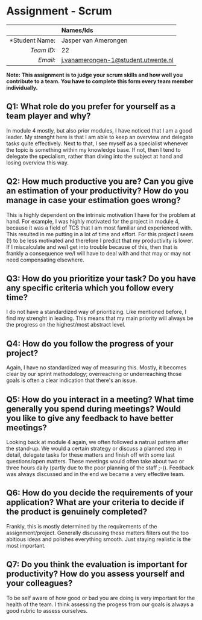 # Assignment - Scrum

|                 | **Names/Ids**  |
|----------------:|:---------------|
| *Student Name:  | Jasper van Amerongen |
| *Team ID:*      | 22             |
| *Email:*        | j.vanamerongen-1@student.utwente.nl |                      


**Note: This assignment is to judge your scrum skills and how well you contribute to a team. You have to complete this form every team member individually.** 

## Q1: What role do you prefer for yourself as a team player and why?
In module 4 mostly, but also prior modules, I have noticed that I am a good leader. My strenght here is that I am able to keep an overview and delegate tasks 
quite effectively. Next to that, I see myself as a specialist whenever the topic is something within my knowledge base. If not, then I tend to delegate the 
specialism, rather than diving into the subject at hand and losing overview this way.

## Q2: How much productive you are? Can you give an estimation of your productivity? How do you manage in case your estimation goes wrong?
This is highly dependent on the intrinsic motivation I have for the problem at hand. For example, I was highly motivated for the project in module 4, because
it was a field of TCS that I am most familiar and experienced with. This resulted in me putting in a lot of time and effort. For this project I seem (!) to be
less motivated and therefore I predict that my productivity is lower. If I miscalculate and we/I get into trouble because of this, then that is frankly a 
consequence we/I will have to deal with and that may or may not need compensating elsewhere.

## Q3: How do you prioritize your task? Do you have any specific criteria which you follow every time?
I do not have a standardized way of prioritizing. Like mentioned before, I find my strenght in leading. This means that my main priority will always be the 
progress on the highest/most abstract level. 

## Q4: How do you follow the progress of your project?
Again, I have no standardized way of measuring this. Mostly, it becomes clear by our sprint methodology; overreaching or underreaching those goals is often a 
clear indication that there's an issue.

## Q5: How do you interact in a meeting? What time generally you spend during meetings? Would you like to give any feedback to have better meetings?
Looking back at module 4 again, we often followed a natrual pattern after the stand-up. We would a certain strategy or discuss a planned step in detail, 
delegate tasks for these matters and finish off with some last questions/open matters. These meetings would often take about two or three hours daily
(partly due to the poor planning of the staff ;-)). Feedback was always discussed and in the end we became a very effective team.

## Q6: How do you decide the requirements of your application? What are your criteria to decide if the product is genuinely completed?
Frankly, this is mostly determined by the requirements of the assignment/project. Generally discussing these matters filters out the too abitious ideas and polishes
everything smooth. Just staying realistic is the most important.

## Q7: Do you think the evaluation is important for productivity? How do you assess yourself and your colleagues? 
To be self aware of how good or bad you are doing is very important for the health of the team. I think assessing the progess from our goals is always a good rubric
to assess ourselves.